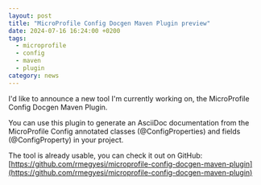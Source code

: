 ```yaml
---
layout: post
title: "MicroProfile Config Docgen Maven Plugin preview"
date: 2024-07-16 16:24:00 +0200
tags: 
  - microprofile
  - config
  - maven
  - plugin
category: news
---
```

I'd like to announce a new tool I'm currently working on, the MicroProfile Config Docgen Maven Plugin.

You can use this plugin to generate an AsciiDoc documentation from the MicroProfile Config annotated classes
(@ConfigProperties) and fields (@ConfigProperty) in your project.

The tool is already usable, you can check it out on GitHub: [https://github.com/rmegyesi/microprofile-config-docgen-maven-plugin](https://github.com/rmegyesi/microprofile-config-docgen-maven-plugin)
